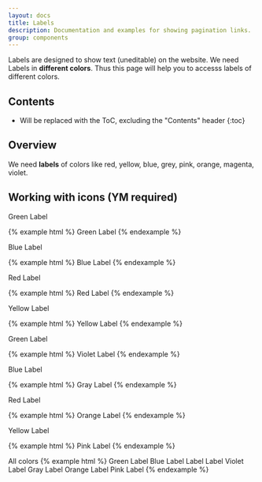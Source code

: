```yaml
---
layout: docs
title: Labels
description: Documentation and examples for showing pagination links.
group: components
---
```


Labels are designed to show text (uneditable) on the website. We need Labels in **different colors**. Thus this page will help you to accesss labels of different colors.

## Contents

* Will be replaced with the ToC, excluding the "Contents" header
{:toc}

## Overview

We need **labels** of colors like red, yellow, blue, grey, pink, orange, magenta, violet.


## Working with icons (YM required)

Green Label

{% example html %}
    <label class="lbl lbl-green"> Green Label </label>
{% endexample %}

Blue Label

{% example html %}
    <label class="lbl lbl-blue"> Blue Label </label>
{% endexample %}

Red Label

{% example html %}
    <label class="lbl lbl-red"> Red Label </label>
{% endexample %}

Yellow Label

{% example html %}
    <label class="lbl lbl-yellow"> Yellow Label </label>
{% endexample %}

Green Label

{% example html %}
    <label class="lbl lbl-violet"> Violet Label </label>
{% endexample %}

Blue Label

{% example html %}
    <label class="lbl lbl-gray"> Gray Label </label>
{% endexample %}

Red Label

{% example html %}
    <label class="lbl lbl-orange"> Orange Label </label>
{% endexample %}

Yellow Label

{% example html %}
    <label class="lbl lbl-pink"> Pink Label </label>
{% endexample %}

All colors
{% example html %}
    <label class="lbl lbl-green"> Green Label </label>
    <label class="lbl lbl-blue"> Blue Label </label>
    <label class="lbl lbl-red"> Label </label>
    <label class="lbl lbl-yellow"> Label </label>
    <label class="lbl lbl-violet"> Violet Label </label>
    <label class="lbl lbl-gray"> Gray Label </label>
    <label class="lbl lbl-orange"> Orange Label </label>
    <label class="lbl lbl-pink"> Pink Label </label>
{% endexample %}
